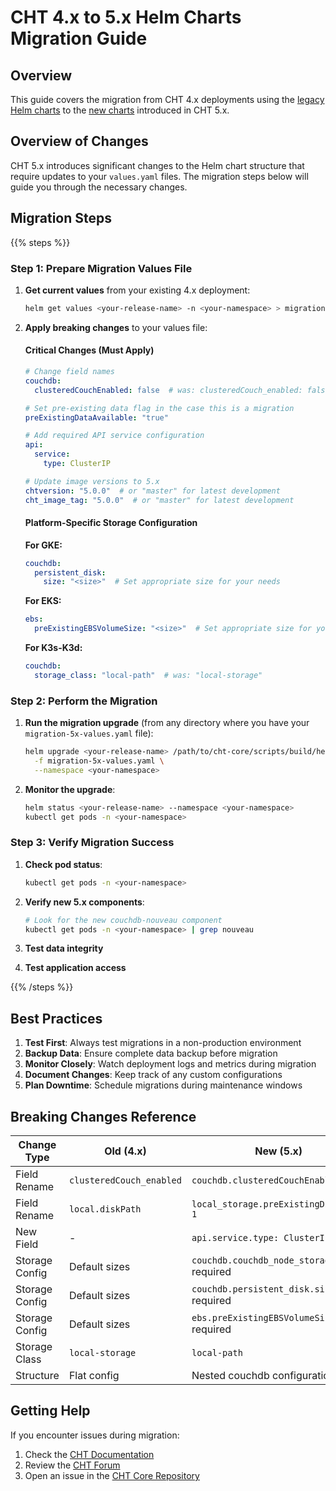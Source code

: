 # CHT 4.x to 5.x Helm Charts Migration Guide

## Overview

This guide covers the migration from CHT 4.x deployments using the [legacy Helm charts](https://github.com/medic/helm-charts) to the [new charts](https://github.com/medic/cht-core/tree/master/scripts/build/helm) introduced in CHT 5.x.

## Overview of Changes

CHT 5.x introduces significant changes to the Helm chart structure that require updates to your `values.yaml` files. The migration steps below will guide you through the necessary changes.

## Migration Steps

{{% steps %}}

### Step 1: Prepare Migration Values File

1. **Get current values** from your existing 4.x deployment:
   ```bash
   helm get values <your-release-name> -n <your-namespace> > migration-5x-values.yaml
   ```

2. **Apply breaking changes** to your values file:

   #### Critical Changes (Must Apply)
   ```yaml
   # Change field names
   couchdb:
     clusteredCouchEnabled: false  # was: clusteredCouch_enabled: false
   
   # Set pre-existing data flag in the case this is a migration
   preExistingDataAvailable: "true"  
   
   # Add required API service configuration
   api:
     service:
       type: ClusterIP
   
   # Update image versions to 5.x
   chtversion: "5.0.0"  # or "master" for latest development
   cht_image_tag: "5.0.0"  # or "master" for latest development
   ```

   #### Platform-Specific Storage Configuration
   
   **For GKE:**
   ```yaml
   couchdb:
     persistent_disk:
       size: "<size>"  # Set appropriate size for your needs
   ```
   
   **For EKS:**
   ```yaml
   ebs:
     preExistingEBSVolumeSize: "<size>"  # Set appropriate size for your needs
   ```
   
   **For K3s-K3d:**
   ```yaml
   couchdb:
     storage_class: "local-path"  # was: "local-storage"
   ```

### Step 2: Perform the Migration

1. **Run the migration upgrade** (from any directory where you have your `migration-5x-values.yaml` file):
   ```bash
   helm upgrade <your-release-name> /path/to/cht-core/scripts/build/helm \
     -f migration-5x-values.yaml \
     --namespace <your-namespace>
   ```

2. **Monitor the upgrade**:
   ```bash
   helm status <your-release-name> --namespace <your-namespace>
   kubectl get pods -n <your-namespace>
   ```

### Step 3: Verify Migration Success

1. **Check pod status**:
   ```bash
   kubectl get pods -n <your-namespace>
   ```

2. **Verify new 5.x components**:
   ```bash
   # Look for the new couchdb-nouveau component
   kubectl get pods -n <your-namespace> | grep nouveau
   ```

3. **Test data integrity**

4. **Test application access**

{{% /steps %}}

## Best Practices

1. **Test First**: Always test migrations in a non-production environment
2. **Backup Data**: Ensure complete data backup before migration
3. **Monitor Closely**: Watch deployment logs and metrics during migration
4. **Document Changes**: Keep track of any custom configurations
5. **Plan Downtime**: Schedule migrations during maintenance windows

## Breaking Changes Reference

| Change Type | Old (4.x) | New (5.x) | Platform | Impact |
|-------------|-----------|-----------|----------|---------|
| Field Rename | `clusteredCouch_enabled` | `couchdb.clusteredCouchEnabled` | All | Critical |
| Field Rename | `local.diskPath` | `local_storage.preExistingDiskPath-1` | All | Critical |
| New Field | - | `api.service.type: ClusterIP` | All | Critical |
| Storage Config | Default sizes | `couchdb.couchdb_node_storage_size` required | All | Critical |
| Storage Config | Default sizes | `couchdb.persistent_disk.size` required | GKE | Critical |
| Storage Config | Default sizes | `ebs.preExistingEBSVolumeSize` required | EKS | Critical |
| Storage Class | `local-storage` | `local-path` | K3s-K3d | Minor |
| Structure | Flat config | Nested couchdb configuration | All | Medium |

## Getting Help

If you encounter issues during migration:

1. Check the [CHT Documentation](https://docs.communityhealthtoolkit.org/)
2. Review the [CHT Forum](https://forum.communityhealthtoolkit.org/)
3. Open an issue in the [CHT Core Repository](https://github.com/medic/cht-core/issues)


